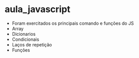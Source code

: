 # aula_javascript

- Foram exercitados os principais comando e funções do  JS
- Array
- Dicionarios
- Condicionais 
- Laços de repetição
- Funções 


